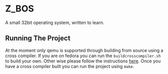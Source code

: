 # Z_BOS
A small 32bit operating system, written to learn.

## Running The Project
At the moment only qemu is supported through building from source using a cross compiler. If you are on fedora you can run the `buildcrosscompiler.sh` to build your own. Other wise please follow the instructions [here](https://wiki.osdev.org/GCC_Cross-Compiler). Once you have a cross compiler built you can run the project using `make`. 
